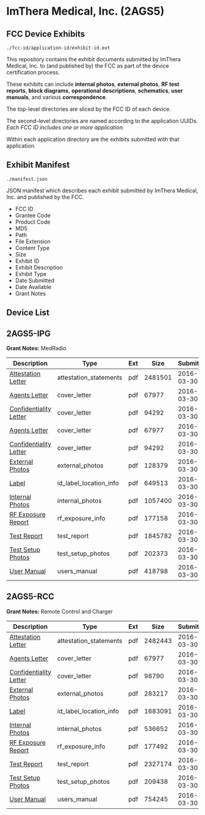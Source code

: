 # ImThera Medical, Inc. (2AGS5)
## FCC Device Exhibits

```
./fcc-id/application-id/exhibit-id.ext
```

This repository contains the exhibit documents submitted by ImThera Medical, Inc. to (and published by) the FCC as part of the device certification process.

These exhibits can include **internal photos**, **external photos**, **RF test reports**, **block diagrams**, **operational descriptions**, **schematics**, **user manuals**, and various **correspondence**.

The top-level directories are sliced by the FCC ID of each device.

The second-level directories are named according to the application UUIDs. *Each FCC ID includes one or more application.*

Within each application directory are the exhibits submitted with that application. 

## Exhibit Manifest

```
./manifest.json
```

JSON manifest which describes each exhibit submitted by ImThera Medical, Inc. and published by the FCC.

- FCC ID
- Grantee Code
- Product Code
- MD5
- Path
- File Extension
- Content Type
- Size
- Exhibit ID
- Exhibit Description
- Exhibit Type
- Date Submitted
- Date Available
- Grant Notes

## Device List
## 2AGS5-IPG
**Grant Notes:** MedRadio

| Description | Type | Ext | Size | Submitted | Available |
| ----------- | ---- | --- | ---- | --------- | --------- |
| [Attestation Letter](2AGS5-IPG/34dcdb69f6665de32b981c1285862737/2945851.pdf) | attestation_statements | pdf | 2481501 | 2016-03-30 | 2016-03-30 |
| [Agents Letter](2AGS5-IPG/34dcdb69f6665de32b981c1285862737/2945761.pdf) | cover_letter | pdf | 67977 | 2016-03-30 | 2016-03-30 |
| [Confidentiality Letter](2AGS5-IPG/34dcdb69f6665de32b981c1285862737/2945922.pdf) | cover_letter | pdf | 94292 | 2016-03-30 | 2016-03-30 |
| [Agents Letter](2AGS5-IPG/34dcdb69f6665de32b981c1285862737/2945761.pdf) | cover_letter | pdf | 67977 | 2016-03-30 | 2016-03-30 |
| [Confidentiality Letter](2AGS5-IPG/34dcdb69f6665de32b981c1285862737/2945922.pdf) | cover_letter | pdf | 94292 | 2016-03-30 | 2016-03-30 |
| [External Photos](2AGS5-IPG/34dcdb69f6665de32b981c1285862737/2945852.pdf) | external_photos | pdf | 128379 | 2016-03-30 | 2016-09-25 |
| [Label](2AGS5-IPG/34dcdb69f6665de32b981c1285862737/2945850.pdf) | id_label_location_info | pdf | 649513 | 2016-03-30 | 2016-03-30 |
| [Internal Photos](2AGS5-IPG/34dcdb69f6665de32b981c1285862737/2945858.pdf) | internal_photos | pdf | 1057400 | 2016-03-30 | 2016-09-25 |
| [RF Exposure Report 	](2AGS5-IPG/34dcdb69f6665de32b981c1285862737/2945862.pdf) | rf_exposure_info | pdf | 177158 | 2016-03-30 | 2016-03-30 |
| [Test Report](2AGS5-IPG/34dcdb69f6665de32b981c1285862737/2945855.pdf) | test_report | pdf | 1845782 | 2016-03-30 | 2016-03-30 |
| [Test Setup Photos](2AGS5-IPG/34dcdb69f6665de32b981c1285862737/2945856.pdf) | test_setup_photos | pdf | 202373 | 2016-03-30 | 2016-09-25 |
| [User Manual](2AGS5-IPG/34dcdb69f6665de32b981c1285862737/2945857.pdf) | users_manual | pdf | 418798 | 2016-03-30 | 2016-09-25 |
## 2AGS5-RCC
**Grant Notes:** Remote Control and Charger

| Description | Type | Ext | Size | Submitted | Available |
| ----------- | ---- | --- | ---- | --------- | --------- |
| [Attestation Letter](2AGS5-RCC/758a30f8f1ddef6db3a80ee6515ba919/2945719.pdf) | attestation_statements | pdf | 2482443 | 2016-03-30 | 2016-03-30 |
| [Agents Letter](2AGS5-RCC/758a30f8f1ddef6db3a80ee6515ba919/2945761.pdf) | cover_letter | pdf | 67977 | 2016-03-30 | 2016-03-30 |
| [Confidentiality Letter](2AGS5-RCC/758a30f8f1ddef6db3a80ee6515ba919/2945762.pdf) | cover_letter | pdf | 98790 | 2016-03-30 | 2016-03-30 |
| [External Photos	](2AGS5-RCC/758a30f8f1ddef6db3a80ee6515ba919/2945720.pdf) | external_photos | pdf | 283217 | 2016-03-30 | 2016-09-25 |
| [Label](2AGS5-RCC/758a30f8f1ddef6db3a80ee6515ba919/2945718.pdf) | id_label_location_info | pdf | 1683091 | 2016-03-30 | 2016-03-30 |
| [Internal Photos](2AGS5-RCC/758a30f8f1ddef6db3a80ee6515ba919/2945727.pdf) | internal_photos | pdf | 536652 | 2016-03-30 | 2016-09-25 |
| [RF Exposure Report](2AGS5-RCC/758a30f8f1ddef6db3a80ee6515ba919/2945730.pdf) | rf_exposure_info | pdf | 177492 | 2016-03-30 | 2016-03-30 |
| [Test Report](2AGS5-RCC/758a30f8f1ddef6db3a80ee6515ba919/2945724.pdf) | test_report | pdf | 2327174 | 2016-03-30 | 2016-03-30 |
| [Test Setup Photos](2AGS5-RCC/758a30f8f1ddef6db3a80ee6515ba919/2945725.pdf) | test_setup_photos | pdf | 209438 | 2016-03-30 | 2016-09-25 |
| [User Manual](2AGS5-RCC/758a30f8f1ddef6db3a80ee6515ba919/2945726.pdf) | users_manual | pdf | 754245 | 2016-03-30 | 2016-09-25 |
